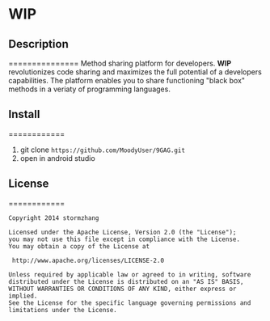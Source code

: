 # WIP

## Description
===============
Method sharing platform for developers.
**WIP** revolutionizes code sharing and maximizes the full potential of a developers capabilities.
The platform enables you to share functioning "black box" methods in a veriaty of programming languages.

## Install
============
1. git clone `https://github.com/MoodyUser/9GAG.git`
1. open in android studio

## License
============

    Copyright 2014 stormzhang

	Licensed under the Apache License, Version 2.0 (the "License");
	you may not use this file except in compliance with the License.
	You may obtain a copy of the License at

     http://www.apache.org/licenses/LICENSE-2.0

	Unless required by applicable law or agreed to in writing, software
	distributed under the License is distributed on an "AS IS" BASIS,
	WITHOUT WARRANTIES OR CONDITIONS OF ANY KIND, either express or implied.
	See the License for the specific language governing permissions and
	limitations under the License.